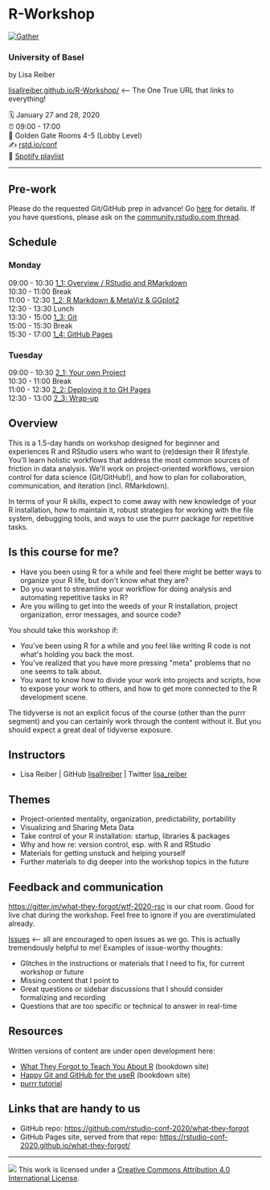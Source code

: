 # R-Workshop

[![Gather](https://img.shields.io/badge/gather.town-join-008900?style=flat&labelColor=black)](https://gather.town/app/RL6StuU0Rtlvtqp9/R-workshop)

### University of Basel

by Lisa Reiber

[lisallreiber.github.io/R-Workshop/](https://lisallreiber.github.io/R-Workshop/) \<-- The One True URL that links to everything!

:spiral_calendar: January 27 and 28, 2020  
:alarm_clock: 09:00 - 17:00  
:hotel: Golden Gate Rooms 4-5 (Lobby Level)  
:writing_hand: [rstd.io/conf](http://rstd.io/conf)  
:musical_note: [Spotify playlist](https://open.spotify.com/playlist/0OuvqM69DKFK3QPbHIy2kc?si=xonCaP2RTmeOXO3YW7hxhQ)

------------------------------------------------------------------------

## Pre-work

Please do the requested Git/GitHub prep in advance! Go [here](https://happygitwithr.com/workshops.html#pre-workshop-set-up) for details. If you have questions, please ask on the [community.rstudio.com thread](https://community.rstudio.com/t/what-they-forgot-to-teach-you-about-r-workshop-rstudio-conf-2020/49106).

## Schedule

### Monday

09:00 - 10:30 [1_1: Overview / RStudio and RMarkdown](day1_1)  
10:30 - 11:00 Break  
11:00 - 12:30 [1_2: R Markdown & MetaViz & GGplot2](day1_2)  
12:30 - 13:30 Lunch  
13:30 - 15:00 [1_3: Git](day1_3)  
15:00 - 15:30 Break  
15:30 - 17:00 [1_4: GitHub Pages](day1_4)

### Tuesday
09:00 - 10:30 [2_1: Your own Project](day2_1)  
10:30 - 11:00 Break  
11:00 - 12:30 [2_2: Deploying it to GH Pages](day2_2)  
12:30 - 13:00 [2_3: Wrap-up](day2_3)  

## Overview
This is a 1.5-day hands on workshop designed for beginner and experiences R and RStudio users who want to (re)design their R lifestyle. You'll learn holistic workflows that address the most common sources of friction in data analysis. We'll work on project-oriented workflows, version control for data science (Git/GitHub!), and how to plan for collaboration, communication, and iteration (incl. RMarkdown).

In terms of your R skills, expect to come away with new knowledge of your R installation, how to maintain it, robust strategies for working with the file system, debugging tools, and ways to use the purrr package for repetitive tasks.

## Is this course for me?

-   Have you been using R for a while and feel there might be better ways to organize your R life, but don't know what they are?
-   Do you want to streamline your workflow for doing analysis and automating repetitive tasks in R?
-   Are you willing to get into the weeds of your R installation, project organization, error messages, and source code?

You should take this workshop if:

-   You've been using R for a while and you feel like writing R code is not what's holding you back the most.
-   You've realized that you have more pressing "meta" problems that no one seems to talk about.
-   You want to know how to divide your work into projects and scripts, how to expose your work to others, and how to get more connected to the R development scene.

The tidyverse is not an explicit focus of the course (other than the purrr segment) and you can certainly work through the content without it. But you should expect a great deal of tidyverse exposure.

## Instructors

-   Lisa Reiber \| GitHub [lisallreiber](https://github.com/lisallreiber) \| Twitter [lisa_reiber](https://twitter.com/lisa_reiber)


## Themes

-   Project-oriented mentality, organization, predictability, portability
-   Visualizing and Sharing Meta Data
-   Take control of your R installation: startup, libraries & packages
-   Why and how re: version control, esp. with R and RStudio
-   Materials for getting unstuck and helping yourself
-   Further materials to dig deeper into the workshop topics in the future
 

## Feedback and communication

<https://gitter.im/what-they-forgot/wtf-2020-rsc> is our chat room. Good for live chat during the workshop. Feel free to ignore if you are overstimulated already.

[Issues](https://github.com/lisallreiber/R-Workshop/issues) \<-- all are encouraged to open issues as we go. This is actually tremendously helpful to me! Examples of issue-worthy thoughts:

-   Glitches in the instructions or materials that I need to fix, for current workshop or future
-   Missing content that I point to
-   Great questions or sidebar discussions that I should consider formalizing and recording
-   Questions that are too specific or technical to answer in real-time

## Resources

Written versions of content are under open development here:

-   [What They Forgot to Teach You About R](https://rstats.wtf) (bookdown site)
-   [Happy Git and GitHub for the useR](https://happygitwithr.com) (bookdown site)
-   [purrr tutorial](https://jennybc.github.io/purrr-tutorial/)

## Links that are handy to us

-   GitHub repo: <https://github.com/rstudio-conf-2020/what-they-forgot>
-   GitHub Pages site, served from that repo: <https://rstudio-conf-2020.github.io/what-they-forgot/>

------------------------------------------------------------------------

![](https://i.creativecommons.org/l/by/4.0/88x31.png) This work is licensed under a [Creative Commons Attribution 4.0 International License](https://creativecommons.org/licenses/by/4.0/).
